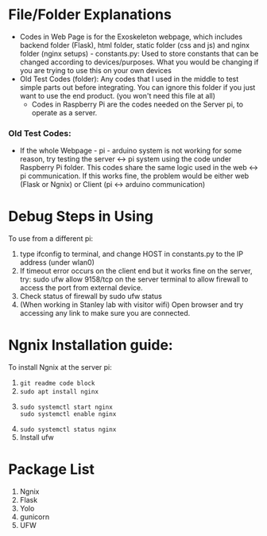 # File/Folder Explanations
- Codes in Web Page is for the Exoskeleton webpage, which includes backend folder (Flask), html folder, static folder (css and js) and nginx folder (nginx setups)
      - constants.py: Used to store constants that can be changed according to devices/purposes. What you would be changing if you are trying to use this on your own devices
- Old Test Codes (folder): Any codes that I used in the middle to test simple parts out before integrating. You can ignore this folder if you just want to use the end product. (you won't need this file at all)
    - Codes in Raspberry Pi are the codes needed on the Server pi, to operate as a server.
### Old Test Codes:
- If the whole Webpage - pi - arduino system is not working for some reason, try testing the server <-> pi system using the code under Raspberry Pi folder. This codes share the same logic used in the web <-> pi communication. If this works fine, the problem would be either web (Flask or Ngnix) or Client (pi <-> arduino communication)
    
# Debug Steps in Using
To use from a different pi:
1. type ifconfig to terminal, and change HOST in constants.py to the IP address (under wlan0)
2. If timeout error occurs on the client end but it works fine on the server, try: sudo ufw allow 9158/tcp on the server terminal to allow firewall to access the port from external device.
3. Check status of firewall by sudo ufw status
4. (When working in Stanley lab with visitor wifi) Open browser and try accessing any link to make sure you are connected.

# Ngnix Installation guide:
To install Ngnix at the server pi:
1. ```git readme code block```
2. ```sudo apt install nginx```
3. ```
   sudo systemctl start nginx
   sudo systemctl enable nginx
4. ```sudo systemctl status nginx```
5. Install ufw

# Package List
1. Ngnix
2. Flask
3. Yolo
4. gunicorn
5. UFW
